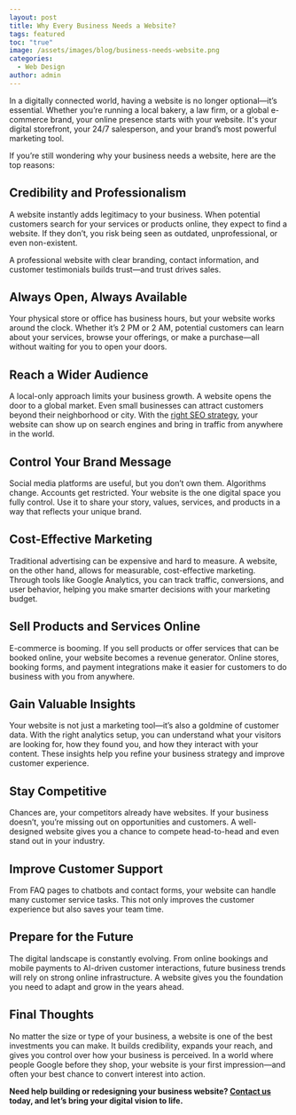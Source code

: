 ```yaml
---
layout: post
title: Why Every Business Needs a Website?
tags: featured
toc: "true"
image: /assets/images/blog/business-needs-website.png
categories:
  - Web Design
author: admin
---
```

In a digitally connected world, having a website is no longer optional—it’s essential. Whether you’re running a local bakery, a law firm, or a global e-commerce brand, your online presence starts with your website. It's your digital storefront, your 24/7 salesperson, and your brand’s most powerful marketing tool.

If you’re still wondering why your business needs a website, here are the top reasons:

## Credibility and Professionalism

A website instantly adds legitimacy to your business. When potential customers search for your services or products online, they expect to find a website. If they don’t, you risk being seen as outdated, unprofessional, or even non-existent.

A professional website with clear branding, contact information, and customer testimonials builds trust—and trust drives sales.

## Always Open, Always Available

Your physical store or office has business hours, but your website works around the clock. Whether it’s 2 PM or 2 AM, potential customers can learn about your services, browse your offerings, or make a purchase—all without waiting for you to open your doors.

## Reach a Wider Audience

A local-only approach limits your business growth. A website opens the door to a global market. Even small businesses can attract customers beyond their neighborhood or city. With the [right SEO strategy](/seo/), your website can show up on search engines and bring in traffic from anywhere in the world.

## Control Your Brand Message

Social media platforms are useful, but you don’t own them. Algorithms change. Accounts get restricted. Your website is the one digital space you fully control. Use it to share your story, values, services, and products in a way that reflects your unique brand.

## Cost-Effective Marketing

Traditional advertising can be expensive and hard to measure. A website, on the other hand, allows for measurable, cost-effective marketing. Through tools like Google Analytics, you can track traffic, conversions, and user behavior, helping you make smarter decisions with your marketing budget.

## Sell Products and Services Online

E-commerce is booming. If you sell products or offer services that can be booked online, your website becomes a revenue generator. Online stores, booking forms, and payment integrations make it easier for customers to do business with you from anywhere.

## Gain Valuable Insights

Your website is not just a marketing tool—it’s also a goldmine of customer data. With the right analytics setup, you can understand what your visitors are looking for, how they found you, and how they interact with your content. These insights help you refine your business strategy and improve customer experience.

## Stay Competitive

Chances are, your competitors already have websites. If your business doesn’t, you’re missing out on opportunities and customers. A well-designed website gives you a chance to compete head-to-head and even stand out in your industry.

## Improve Customer Support

From FAQ pages to chatbots and contact forms, your website can handle many customer service tasks. This not only improves the customer experience but also saves your team time.

## Prepare for the Future

The digital landscape is constantly evolving. From online bookings and mobile payments to AI-driven customer interactions, future business trends will rely on strong online infrastructure. A website gives you the foundation you need to adapt and grow in the years ahead.

## Final Thoughts

No matter the size or type of your business, a website is one of the best investments you can make. It builds credibility, expands your reach, and gives you control over how your business is perceived. In a world where people Google before they shop, your website is your first impression—and often your best chance to convert interest into action.

**Need help building or redesigning your business website? [Contact us](/#contact) today, and let’s bring your digital vision to life.**
